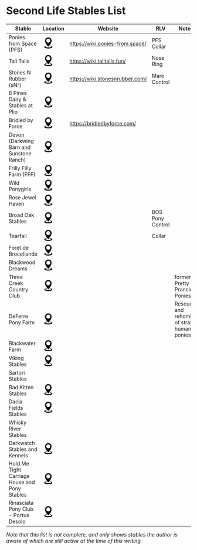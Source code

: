# Second Life Stables List

| Stable | Location | Website | RLV | Notes |
| ------ | -------- | ------- | --- | ----- |
| Ponies from Space (PFS) | [![LM link](/assets/loc-pin.jpg)](https://maps.secondlife.com/secondlife/Bella%20Amicizia/111/6/33) | <https://wiki.ponies-from.space/> | PFS Collar | |
| Tall Tails | [![LM link](/assets/loc-pin.jpg)](https://maps.secondlife.com/secondlife/Tall%20Tails%20Meadow/90/183/26) | <https://wiki.talltails.fun/> | Nose Ring | |
| Stones N Rubber (sNr) | [![LM link](/assets/loc-pin.jpg)](https://maps.secondlife.com/secondlife/Kinky%20Magic/78/4/21) | <https://wiki.stonesnrubber.com/> | Mare Control | |
| 8 Pines Dairy & Stables at Plio | [![LM link](/assets/loc-pin.jpg)](https://maps.secondlife.com/secondlife/Plio/8/98/44) | | | |
| Bridled by Force | [![LM link](/assets/loc-pin.jpg)](https://maps.secondlife.com/secondlife/Gordburg/13/134/23) | <https://bridledbyforce.com/> | | |
| Devon (Darkwing Barn and Sunstone Ranch) | [![LM link](/assets/loc-pin.jpg)](https://maps.secondlife.com/secondlife/Devon%20Dream/169/147/2003) | | | |
| Frilly Filly Farm (FFF) | [![LM link](/assets/loc-pin.jpg)](https://maps.secondlife.com/secondlife/Bulgogi/102/158/86) | | | |
| Wild Ponygirls | [![LM link](/assets/loc-pin.jpg)](https://maps.secondlife.com/secondlife/The%20Farthest%20Shore/127/121/22) | | | |
| Rose Jewel Haven | [![LM link](/assets/loc-pin.jpg)](http://maps.secondlife.com/secondlife/Rose%20Jewel%20Haven/128/128/22) | | | |
| Broad Oak Stables | [![LM link](/assets/loc-pin.jpg)](https://maps.secondlife.com/secondlife/Borgatti/190/216/0) | | BOS Pony Control | |
| Tearfall | [![LM link](/assets/loc-pin.jpg)](https://maps.secondlife.com/secondlife/Tearfall/175/154/25) | | Collar | |
| Foret de Broceliande | [![LM link](/assets/loc-pin.jpg)](http://maps.secondlife.com/secondlife/Broceliande/53/142/30) | | | |
| Blackwood Dreams | [![LM link](/assets/loc-pin.jpg)](http://maps.secondlife.com/secondlife/Blackwood%20Dreams/224/6/23) | | | |
| Three Creek Country Club | [![LM link](/assets/loc-pin.jpg)](http://maps.secondlife.com/secondlife/Sarahs%20Island/66/15/22) | | | formerly Pretty Prancing Ponies |
| DeFerre Pony Farm | [![LM link](/assets/loc-pin.jpg)](https://maps.secondlife.com/secondlife/Jaraded/56/25/23) | | | Rescue and rehoming of stray human ponies |
| Blackwater Farm | [![LM link](/assets/loc-pin.jpg)](http://maps.secondlife.com/secondlife/Blackwater%20Farm/100/9/1248) | | | |
| Viking Stables | [![LM link](/assets/loc-pin.jpg)](https://maps.secondlife.com/secondlife/Crazy%20Sweeties%20Island/54/24/21) | | | |
| Sartori Stables | | | | |
| Bad Kitten Stables | [![LM link](/assets/loc-pin.jpg)](https://maps.secondlife.com/secondlife/Bad%20Kitty/32/148/22) | | | |
| Dacia Fields Stables | [![LM link](/assets/loc-pin.jpg)](https://maps.secondlife.com/secondlife/Kochoomo/128/128/0) | | | |
| Whisky River Stables | | | | |
| Darkwatch Stables and Kennels | [![LM link](/assets/loc-pin.jpg)](https://maps.secondlife.com/secondlife/Doi/221/62/68) | | | |
| Hold Me Tight Carriage House and Pony Stables | [![LM link](/assets/loc-pin.jpg)](https://maps.secondlife.com/secondlife/Coralia/31/191/41) | | | |
| Rinasciata Pony Club - Portus Desolo | [![LM link](/assets/loc-pin.jpg)](http://maps.secondlife.com/secondlife/Fenice/65/96/1001) | | | |

_Note that this list is not complete, and only shows stables the author is aware of which are still active at the time of this writing._

<!--
## Retired Stables
-->
